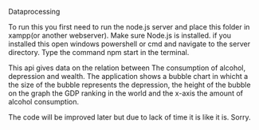 Dataprocessing


To run this you first need to run the node.js server and place this folder in xampp(or another webserver). Make sure Node.js is installed.
if you installed this open windows powershell or cmd and navigate to the server directory.
Type the command npm start in the terminal.

This api gives data on the relation between The consumption of alcohol, depression and wealth.
The application shows a bubble chart in whicht a the size of the bubble represents the depression,
the height of the bubble on the graph the GDP ranking in the world and the x-axis the amount of alcohol
consumption.

The code will be improved later but due to lack of time it is like it is. Sorry.
